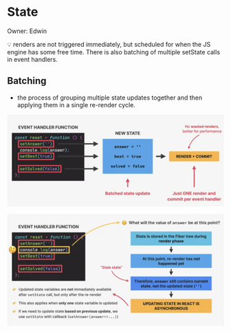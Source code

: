 # State

Owner: Edwin

<aside>
💡 renders are not triggered immediately, but scheduled for when the JS engine has some free time. There is also batching of multiple setState calls in event handlers.

</aside>

## Batching

- the process of grouping multiple state updates together and then applying them in a single re-render cycle.

![Screenshot 2023-11-11 at 9.28.21 AM.png](State%208c5c5130e544442686f4765e876d54ff/Screenshot_2023-11-11_at_9.28.21_AM.png)

![Screenshot 2023-11-11 at 9.33.03 AM.png](State%208c5c5130e544442686f4765e876d54ff/Screenshot_2023-11-11_at_9.33.03_AM.png)